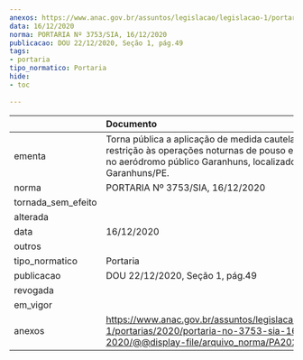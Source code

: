 ```yaml
---
anexos: https://www.anac.gov.br/assuntos/legislacao/legislacao-1/portarias/2020/portaria-no-3753-sia-16-12-2020/@@display-file/arquivo_norma/PA2020-3753.pdf
data: 16/12/2020
norma: PORTARIA Nº 3753/SIA, 16/12/2020
publicacao: DOU 22/12/2020, Seção 1, pág.49
tags:
- portaria
tipo_normatico: Portaria
hide: 
- toc 
 
---
```


|                    | Documento                                                                                                                                                        |
|:-------------------|:-----------------------------------------------------------------------------------------------------------------------------------------------------------------|
| ementa             | Torna pública a aplicação de medida cautelar de restrição às operações noturnas de pouso e decolagem no aeródromo público Garanhuns, localizado em Garanhuns/PE. |
| norma              | PORTARIA Nº 3753/SIA, 16/12/2020                                                                                                                                 |
| tornada_sem_efeito |                                                                                                                                                                  |
| alterada           |                                                                                                                                                                  |
| data               | 16/12/2020                                                                                                                                                       |
| outros             |                                                                                                                                                                  |
| tipo_normatico     | Portaria                                                                                                                                                         |
| publicacao         | DOU 22/12/2020, Seção 1, pág.49                                                                                                                                  |
| revogada           |                                                                                                                                                                  |
| em_vigor           |                                                                                                                                                                  |
| anexos             | https://www.anac.gov.br/assuntos/legislacao/legislacao-1/portarias/2020/portaria-no-3753-sia-16-12-2020/@@display-file/arquivo_norma/PA2020-3753.pdf             |
